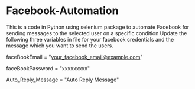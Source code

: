 # Facebook-Automation
This is a code in Python using selenium package to automate Facebook for sending messages to the selected user on a specific condition
Update the following three variables in file for your facebook credentials and the message which you want to send the users.

faceBookEmail = "your_facebook_email@example.com"

faceBookPassword = "xxxxxxxxx"

Auto_Reply_Message = "Auto Reply Message"

